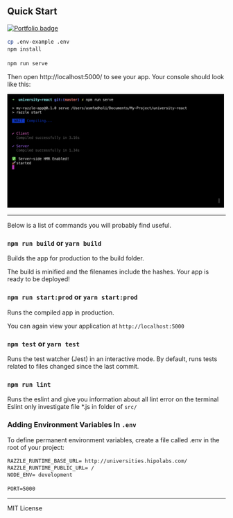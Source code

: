 ## Quick Start

[![Portfolio badge](https://asmfadholi.github.io/#/)](https://asmfadholi.github.io/#/)

```bash
cp .env-example .env 
npm install

npm run serve
```

Then open http://localhost:5000/ to see your app. Your console should look like this:

<img src="https://raw.githubusercontent.com/asmfadholi/assets/master/assets/Screen%20Shot%202020-07-22%20at%2001.55.57.png" width="500px" alt="Razzle Development Mode"/>

---

Below is a list of commands you will probably find useful.

### `npm run build` or `yarn build`

Builds the app for production to the build folder.

The build is minified and the filenames include the hashes.
Your app is ready to be deployed!

### `npm run start:prod` or `yarn start:prod`

Runs the compiled app in production.

You can again view your application at `http://localhost:5000`

### `npm test` or `yarn test`

Runs the test watcher (Jest) in an interactive mode.
By default, runs tests related to files changed since the last commit.

### `npm run lint`

Runs the eslint and give you information about all lint error on the terminal
Eslint only investigate file *.js in folder of `src/`
<!-- END doctoc generated TOC please keep comment here to allow auto update -->

### Adding Environment Variables In `.env`

To define permanent environment variables, create a file called .env in the root of your project:

```
RAZZLE_RUNTIME_BASE_URL= http://universities.hipolabs.com/
RAZZLE_RUNTIME_PUBLIC_URL= /
NODE_ENV= development

PORT=5000
```

---

MIT License

